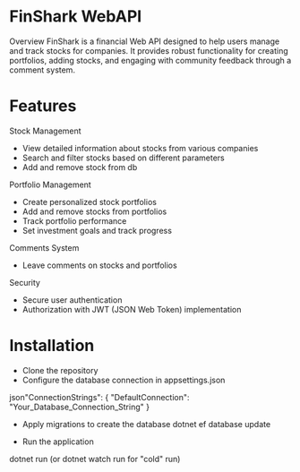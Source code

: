 # FinShark WebAPI
Overview
FinShark is a financial Web API designed to help users manage and track stocks for companies. It provides robust functionality for creating portfolios, adding stocks, and engaging with community feedback through a comment system.

# Features
Stock Management
- View detailed information about stocks from various companies
- Search and filter stocks based on different parameters
- Add and remove stock from db

Portfolio Management
- Create personalized stock portfolios
- Add and remove stocks from portfolios
- Track portfolio performance
- Set investment goals and track progress

Comments System
- Leave comments on stocks and portfolios

Security
- Secure user authentication
- Authorization with JWT (JSON Web Token) implementation

# Installation

- Clone the repository
- Configure the database connection in appsettings.json

json"ConnectionStrings": {
  "DefaultConnection": "Your_Database_Connection_String"
}

- Apply migrations to create the database
dotnet ef database update

- Run the application

dotnet run (or dotnet watch run for "cold" run)
